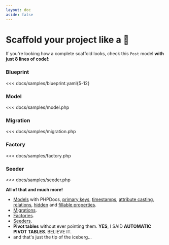 ```yaml
---
layout: doc
aside: false
---
```


# Scaffold your project like a :mage:

If you're looking how a complete scaffold looks, check this `Post` model **with just 8 lines of code!**:

### Blueprint
<<< docs/samples/blueprint.yaml{5-12}

### Model
<<< docs/samples/model.php

### Migration
<<< docs/samples/migration.php

### Factory
<<< docs/samples/factory.php

### Seeder
<<< docs/samples/seeder.php

**All of that and much more!**

* [Models](https://laravel.com/docs/eloquent#defining-models) with PHPDocs, [primary keys](https://laravel.com/docs/eloquent#eloquent-model-conventions), [timestamps](https://laravel.com/docs/eloquent#eloquent-model-conventions), [attribute casting](https://laravel.com/docs/eloquent-mutators#attribute-casting), [relations](https://laravel.com/docs/eloquent-relationships), [hidden](https://laravel.com/docs/eloquent-serialization#hiding-attributes-from-json) and [fillable properties](https://laravel.com/docs/eloquent#mass-assignment).
* [Migrations](https://laravel.com/docs/migrations#introduction).
* [Factories](https://laravel.com/docs/database-testing#writing-factories).
* [Seeders](https://laravel.com/docs/seeding).
* **Pivot tables** without ever pointing them. **YES**, I SAID **AUTOMATIC PIVOT TABLES**. BELIEVE IT.
* and that's just the tip of the iceberg...